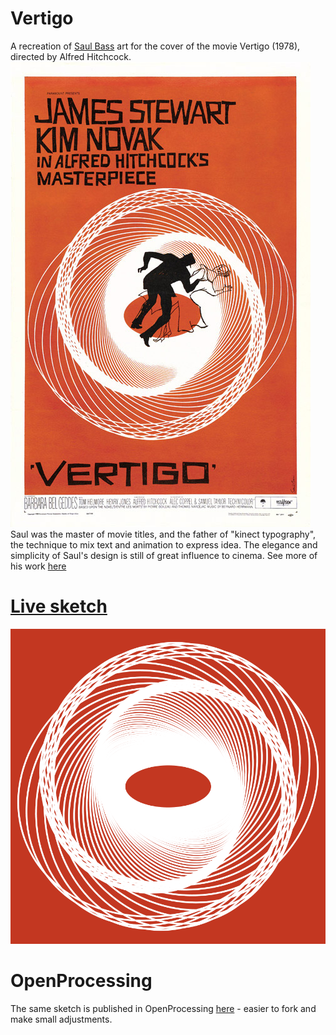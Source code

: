 # Vertigo

A recreation of [Saul Bass](https://en.wikipedia.org/wiki/Saul_Bass) art for the cover of the movie Vertigo (1978), directed by Alfred Hitchcock.  
![Vertigo(1978)](./images/saul-bass-1958-vertigo.jpg)  
Saul was the master of movie titles, and the father of "kinect typography", the technique to mix text and animation to express idea. The elegance and simplicity of Saul's design is still of great influence to cinema. See more of his work [here](https://www.youtube.com/watch?v=4nASwfToZfQ)

# [Live sketch](sketch.md)

[![Vertigo](./images/vertigo1.png)](sketch.md)

# OpenProcessing 
The same sketch is published in OpenProcessing [here](https://www.openprocessing.org/sketch/543268) - easier to fork and make small adjustments.
